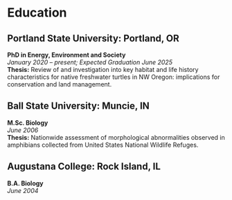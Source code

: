 # Education

## Portland State University: Portland, OR
**PhD in Energy, Environment and Society**  
*January 2020 – present; Expected Graduation June 2025*  
**Thesis:** Review of and investigation into key habitat and life history characteristics for native freshwater turtles in NW Oregon: implications for conservation and land management.

## Ball State University: Muncie, IN
**M.Sc. Biology**  
*June 2006*  
**Thesis:** Nationwide assessment of morphological abnormalities observed in amphibians collected from United States National Wildlife Refuges.

## Augustana College: Rock Island, IL
**B.A. Biology**  
*June 2004*
